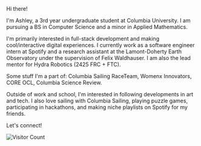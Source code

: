 Hi there! 

I'm Ashley, a 3rd year undergraduate student at Columbia University. I am pursuing a BS in Computer Science and a minor in Applied Mathematics.

I'm primarily interested in full-stack development and making cool/interactive digital experiences. I currently work as a software engineer intern at Spotify and a research assistant at the Lamont-Doherty Earth Observatory under the supervision of Felix Waldhauser. I am also the lead mentor for Hydra Robotics (2425 FRC + FTC).

Some stuff I'm a part of: Columbia Sailing RaceTeam, Womenx Innovators, CORE OCL, Columbia Science Review.

Outside of work and school, I'm interested in following developments in art and tech. I also love sailing with Columbia Sailing, playing puzzle games, participating in hackathons, and making niche playlists on Spotify for my friends.

Let's connect!

![Visitor Count](https:​//profile-counter.glitch.me/ashleyGarcia0405/count.svg)
